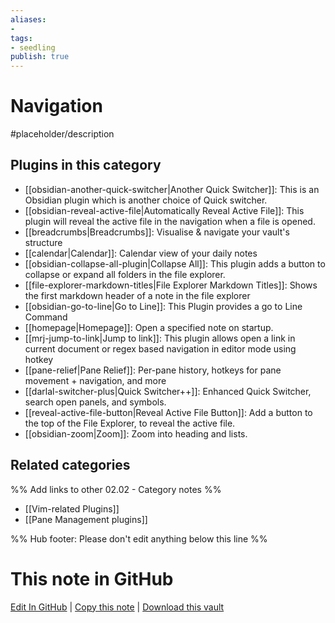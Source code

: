 ```yaml
---
aliases:
- 
tags: 
- seedling 
publish: true
---
```



# Navigation

#placeholder/description

## Plugins in this category

- [[obsidian-another-quick-switcher|Another Quick Switcher]]: This is an Obsidian plugin which is another choice of Quick switcher.
- [[obsidian-reveal-active-file|Automatically Reveal Active File]]: This plugin will reveal the active file in the navigation when a file is opened.
- [[breadcrumbs|Breadcrumbs]]: Visualise & navigate your vault's structure
- [[calendar|Calendar]]: Calendar view of your daily notes
- [[obsidian-collapse-all-plugin|Collapse All]]: This plugin adds a button to collapse or expand all folders in the file explorer.
- [[file-explorer-markdown-titles|File Explorer Markdown Titles]]: Shows the first markdown header of a note in the file explorer
- [[obsidian-go-to-line|Go to Line]]: This Plugin provides a go to Line Command
- [[homepage|Homepage]]: Open a specified note on startup.
- [[mrj-jump-to-link|Jump to link]]: This plugin allows open a link in current document or regex based navigation in editor mode using hotkey
- [[pane-relief|Pane Relief]]: Per-pane history, hotkeys for pane movement + navigation, and more
- [[darlal-switcher-plus|Quick Switcher++]]: Enhanced Quick Switcher, search open panels, and symbols.
- [[reveal-active-file-button|Reveal Active File Button]]: Add a button to the top of the File Explorer, to reveal the active file.
- [[obsidian-zoom|Zoom]]: Zoom into heading and lists.

## Related categories

%% Add links to other 02.02 - Category notes %%

- [[Vim-related Plugins]]
- [[Pane Management plugins]]

%% Hub footer: Please don't edit anything below this line %%

# This note in GitHub

<span class="git-footer">[Edit In GitHub](https://github.dev/obsidian-community/obsidian-hub/blob/main/02%20-%20Community%20Expansions/02.01%20Plugins%20by%20Category/Plugins%20to%20navigate%20notes.md "git-hub-edit-note") | [Copy this note](https://raw.githubusercontent.com/obsidian-community/obsidian-hub/main/02%20-%20Community%20Expansions/02.01%20Plugins%20by%20Category/Plugins%20to%20navigate%20notes.md "git-hub-copy-note") | [Download this vault](https://github.com/obsidian-community/obsidian-hub/archive/refs/heads/main.zip "git-hub-download-vault") </span>
